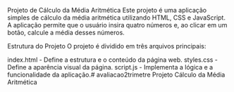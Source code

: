 Projeto de Cálculo da Média Aritmética
Este projeto é uma aplicação simples de cálculo da média aritmética utilizando HTML, CSS e JavaScript. A aplicação permite que o usuário insira quatro números e, ao clicar em um botão, calcule a média desses números.

Estrutura do Projeto
O projeto é dividido em três arquivos principais:

index.html - Define a estrutura e o conteúdo da página web.
styles.css - Define a aparência visual da página.
script.js - Implementa a lógica e a funcionalidade da aplicação.# avaliacao2trimetre
Projeto Cálculo da Média Aritmética
